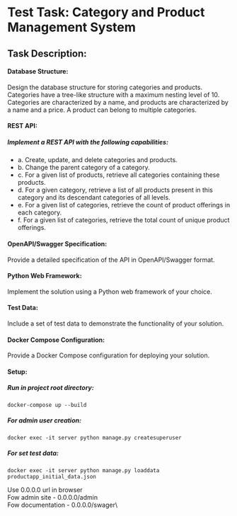 # Test Task: Category and Product Management System

## Task Description:

####  Database Structure:
Design the database structure for storing categories and products.
Categories have a tree-like structure with a maximum nesting level of 10.
Categories are characterized by a name, and products are characterized by a name and a price.
A product can belong to multiple categories.
#### REST API:
##### Implement a REST API with the following capabilities:
- a. Create, update, and delete categories and products.
- b. Change the parent category of a category.
- c. For a given list of products, retrieve all categories containing these products.
- d. For a given category, retrieve a list of all products present in this category and its descendant categories of all levels.
- e. For a given list of categories, retrieve the count of product offerings in each category.
- f. For a given list of categories, retrieve the total count of unique product offerings.
#### OpenAPI/Swagger Specification:
Provide a detailed specification of the API in OpenAPI/Swagger format.

#### Python Web Framework:
Implement the solution using a Python web framework of your choice.

#### Test Data:
Include a set of test data to demonstrate the functionality of your solution.
#### Docker Compose Configuration:
Provide a Docker Compose configuration for deploying your solution.


#### Setup:
##### Run in project root directory:
	docker-compose up --build

##### For admin user creation:
	docker exec -it server python manage.py createsuperuser

##### For set test data:
	docker exec -it server python manage.py loaddata productapp_initial_data.json


Use 0.0.0.0 url in browser\
Fow admin site - 0.0.0.0/admin\
Fow documentation - 0.0.0.0/swager\
